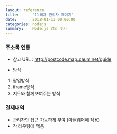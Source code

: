 ```yaml
---
layout: reference
title:      "11회차 관리자 페이지"
date:       2018-01-11 00:00:00
categories: nodejs
summary:    Node.js 강의 후기
---
```


### 주소록 연동

- 참고 URL : http://postcode.map.daum.net/guide

- 방식

1. 팝업방식
2. iframe방식
3. 지도와 함께보여주는 방식

### 결제내역 

- 관리자만 접근 가능하게 부여 (미들웨어에 적용)
- 각 라우팅에 적용


